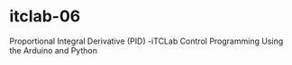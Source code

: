 # itclab-06
Proportional Integral Derivative (PID) -iTCLab Control Programming Using the Arduino and Python
